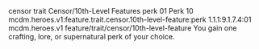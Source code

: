 <ability>
  <metadata>
    <class>censor</class>
    <feature_type>trait</feature_type>
    <file_dpath>Censor/10th-Level Features</file_dpath>
    <item_id>perk</item_id>
    <item_index>01</item_index>
    <item_name>Perk</item_name>
    <level>10</level>
    <scc>mcdm.heroes.v1:feature.trait.censor.10th-level-feature:perk</scc>
    <scdc>1.1.1:9.1.7.4:01</scdc>
    <source>mcdm.heroes.v1</source>
    <type>feature/trait/censor/10th-level-feature</type>
  </metadata>
  <effects>
    <effect type="mundane">You gain one crafting, lore, or supernatural perk of your choice.</effect>
  </effects>
</ability>
